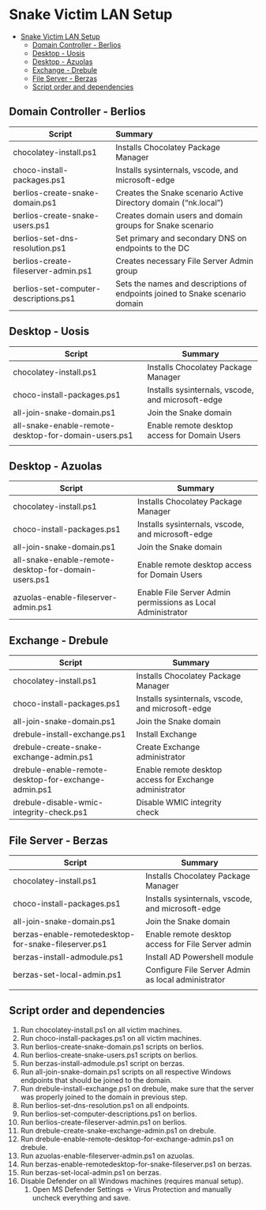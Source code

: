 # Snake Victim LAN Setup

- [Snake Victim LAN Setup](#snake-victim-lan-setup.)
  - [Domain Controller - Berlios](#domain-controller---berlios.)
  - [Desktop - Uosis](#desktop---uosis.)
  - [Desktop - Azuolas](#desktop---azuolas.)
  - [Exchange - Drebule](#exchange---drebule.)
  - [File Server - Berzas](#file-server---berzas.)
  - [Script order and dependencies](#script-order-and-dependencies.)

## Domain Controller - Berlios

| Script                                | Summary                                                      |
| ------------------------------------- | :----------------------------------------------------------- |
| chocolatey-install.ps1                | Installs Chocolatey Package Manager                          |
| choco-install-packages.ps1            | Installs sysinternals, vscode, and microsoft-edge            |
| berlios-create-snake-domain.ps1       | Creates the Snake scenario Active Directory domain (“nk.local”) |
| berlios-create-snake-users.ps1        | Creates domain users and domain groups for Snake scenario    |
| berlios-set-dns-resolution.ps1        | Set primary and secondary DNS on endpoints to the DC         |
| berlios-create-fileserver-admin.ps1   | Creates necessary File Server Admin group                    |
| berlios-set-computer-descriptions.ps1 | Sets the names and descriptions of endpoints joined to Snake scenario domain |

## Desktop - Uosis

| Script                                               | Summary                                           |
| ---------------------------------------------------- | ------------------------------------------------- |
| chocolatey-install.ps1                               | Installs Chocolatey Package Manager               |
| choco-install-packages.ps1                           | Installs sysinternals, vscode, and microsoft-edge |
| all-join-snake-domain.ps1                            | Join the Snake domain                             |
| all-snake-enable-remote-desktop-for-domain-users.ps1 | Enable remote desktop access for Domain Users     |
|                                                      |                                                   |

## Desktop - Azuolas

| Script                                               | Summary                                                     |
| ---------------------------------------------------- | ----------------------------------------------------------- |
| chocolatey-install.ps1                               | Installs Chocolatey Package Manager                         |
| choco-install-packages.ps1                           | Installs sysinternals, vscode, and microsoft-edge           |
| all-join-snake-domain.ps1                            | Join the Snake domain                                       |
| all-snake-enable-remote-desktop-for-domain-users.ps1 | Enable remote desktop access for Domain Users               |
| azuolas-enable-fileserver-admin.ps1                  | Enable File Server Admin permissions as Local Administrator |

## Exchange - Drebule

| Script                                                     | Summary                                                 |     |
| ---------------------------------------------------------- | ------------------------------------------------------- | --- |
| chocolatey-install.ps1                                     | Installs Chocolatey Package Manager                     |     |
| choco-install-packages.ps1                                 | Installs sysinternals, vscode, and microsoft-edge       |     |
| all-join-snake-domain.ps1                                  | Join the Snake domain                                   |     |
| drebule-install-exchange.ps1                               | Install Exchange                                        |     |
| drebule-create-snake-exchange-admin.ps1                    | Create Exchange administrator                           |     |
| drebule-enable-remote-desktop-for-exchange-admin.ps1 | Enable remote desktop access for Exchange administrator |     |
| drebule-disable-wmic-integrity-check.ps1                   | Disable WMIC integrity check                            |     |

## File Server - Berzas

| Script                                               | Summary                                            |
| ---------------------------------------------------- | -------------------------------------------------- |
| chocolatey-install.ps1                               | Installs Chocolatey Package Manager                |
| choco-install-packages.ps1                           | Installs sysinternals, vscode, and microsoft-edge  |
| all-join-snake-domain.ps1                            | Join the Snake domain                              |
| berzas-enable-remotedesktop-for-snake-fileserver.ps1 | Enable remote desktop access for File Server admin |
| berzas-install-admodule.ps1                          | Install AD Powershell module                       |
| berzas-set-local-admin.ps1                           | Configure File Server Admin as local administrator |
|                                                      |                                                    |

## Script order and dependencies

1. Run chocolatey-install.ps1 on all victim machines.
2. Run choco-install-packages.ps1 on all victim machines.
3. Run berlios-create-snake-domain.ps1 scripts on berlios.
4. Run berlios-create-snake-users.ps1 scripts on berlios.
5. Run berzas-install-admodule.ps1 script on berzas.
6. Run all-join-snake-domain.ps1 scripts on all respective Windows endpoints that should be joined to the domain.
7. Run drebule-install-exchange.ps1 on drebule, make sure that the server was properly joined to the domain in previous step.
8. Run berlios-set-dns-resolution.ps1 on all endpoints.
9. Run berlios-set-computer-descriptions.ps1 on berlios.
10. Run berlios-create-fileserver-admin.ps1 on berlios.
11. Run drebule-create-snake-exchange-admin.ps1 on drebule.
12. Run drebule-enable-remote-desktop-for-exchange-admin.ps1 on drebule.
13. Run azuolas-enable-fileserver-admin.ps1 on azuolas.
14. Run berzas-enable-remotedesktop-for-snake-fileserver.ps1 on berzas.
15. Run berzas-set-local-admin.ps1 on berzas.
16. Disable Defender on all Windows machines (requires manual setup).
    1. Open MS Defender Settings -> Virus Protection and manually uncheck everything and save.
